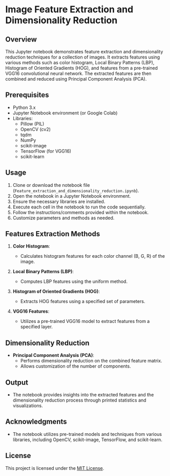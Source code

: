 # Image Feature Extraction and Dimensionality Reduction

## Overview
This Jupyter notebook demonstrates feature extraction and dimensionality reduction techniques for a collection of images. It extracts features using various methods such as color histogram, Local Binary Patterns (LBP), Histogram of Oriented Gradients (HOG), and features from a pre-trained VGG16 convolutional neural network. The extracted features are then combined and reduced using Principal Component Analysis (PCA).

## Prerequisites
- Python 3.x
- Jupyter Notebook environment (or Google Colab)
- Libraries:
  - Pillow (PIL)
  - OpenCV (cv2)
  - tqdm
  - NumPy
  - scikit-image
  - TensorFlow (for VGG16)
  - scikit-learn

## Usage
1. Clone or download the notebook file (`Feature_extraction_and_dimensionality_reduction.ipynb`).
2. Open the notebook in a Jupyter Notebook environment.
3. Ensure the necessary libraries are installed.
4. Execute each cell in the notebook to run the code sequentially.
5. Follow the instructions/comments provided within the notebook.
6. Customize parameters and methods as needed.

## Features Extraction Methods
1. **Color Histogram**:
   - Calculates histogram features for each color channel (B, G, R) of the image.
   
2. **Local Binary Patterns (LBP)**:
   - Computes LBP features using the uniform method.

3. **Histogram of Oriented Gradients (HOG)**:
   - Extracts HOG features using a specified set of parameters.

4. **VGG16 Features**:
   - Utilizes a pre-trained VGG16 model to extract features from a specified layer.

## Dimensionality Reduction
- **Principal Component Analysis (PCA)**:
  - Performs dimensionality reduction on the combined feature matrix.
  - Allows customization of the number of components.

## Output
- The notebook provides insights into the extracted features and the dimensionality reduction process through printed statistics and visualizations.

## Acknowledgments
- The notebook utilizes pre-trained models and techniques from various libraries, including OpenCV, scikit-image, TensorFlow, and scikit-learn.

## License
This project is licensed under the [MIT License](LICENSE).
